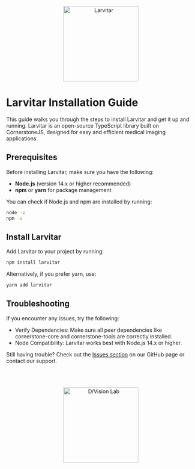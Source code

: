<div style="text-align: center;">
    <img src="https://assets.pokemon.com/assets/cms2/img/pokedex/full/246.png" alt="Larvitar" height="200" />
</div>

# Larvitar Installation Guide

This guide walks you through the steps to install Larvitar and get it up and running. Larvitar is an open-source TypeScript library built on CornerstoneJS, designed for easy and efficient medical imaging applications.

## Prerequisites

Before installing Larvitar, make sure you have the following:

- **Node.js** (version 14.x or higher recommended)
- **npm** or **yarn** for package management

You can check if Node.js and npm are installed by running:
```bash
node -v
npm -v
```

##  Install Larvitar

Add Larvitar to your project by running:

```bash
npm install larvitar
```

Alternatively, if you prefer yarn, use:


```bash
yarn add larvitar
```

##  Troubleshooting
If you encounter any issues, try the following:

- Verify Dependencies: Make sure all peer dependencies like cornerstone-core and cornerstone-tools are correctly installed.
- Node Compatibility: Larvitar works best with Node.js 14.x or higher.
  
Still having trouble? Check out the [Issues section](https://github.com/dvisionlab/Larvitar/issues) on our GitHub page or contact our support.

<br><br>

<div style="text-align: center;">
    <img src="https://press.r1-it.storage.cloud.it/logo_trasparent.png" alt="D/Vision Lab" height="200" />
</div>